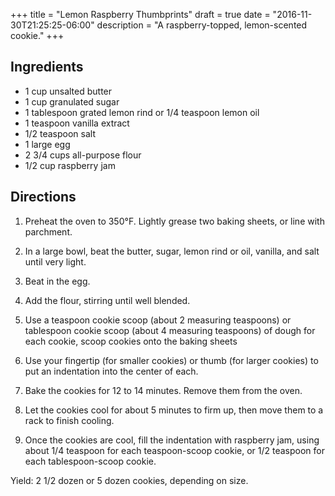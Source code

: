 +++
title = "Lemon Raspberry Thumbprints"
draft = true
date = "2016-11-30T21:25:25-06:00"
description = "A raspberry-topped, lemon-scented cookie."
+++

## Ingredients

* 1 cup unsalted butter
* 1 cup granulated sugar
* 1 tablespoon grated lemon rind or 1/4 teaspoon lemon oil
* 1 teaspoon vanilla extract
* 1/2 teaspoon salt
* 1 large egg
* 2 3/4 cups all-purpose flour
* 1/2 cup raspberry jam

## Directions

1. Preheat the oven to 350°F. Lightly grease two baking sheets, or line with parchment.

2. In a large bowl, beat the butter, sugar, lemon rind or oil, vanilla, and salt until very light.

3. Beat in the egg.

4. Add the flour, stirring until well blended.

5. Use a teaspoon cookie scoop (about 2 measuring teaspoons) or tablespoon cookie scoop (about 4 measuring teaspoons) of dough for each cookie, scoop cookies onto the baking sheets

6. Use your fingertip (for smaller cookies) or thumb (for larger cookies) to put an indentation into the center of each.

7. Bake the cookies for 12 to 14 minutes. Remove them from the oven.

8. Let the cookies cool for about 5 minutes to firm up, then move them to a rack to finish cooling.

9. Once the cookies are cool, fill the indentation with raspberry jam, using about 1/4 teaspoon for each teaspoon-scoop cookie, or 1/2 teaspoon for each tablespoon-scoop cookie.

Yield: 2 1/2 dozen or 5 dozen cookies, depending on size.
